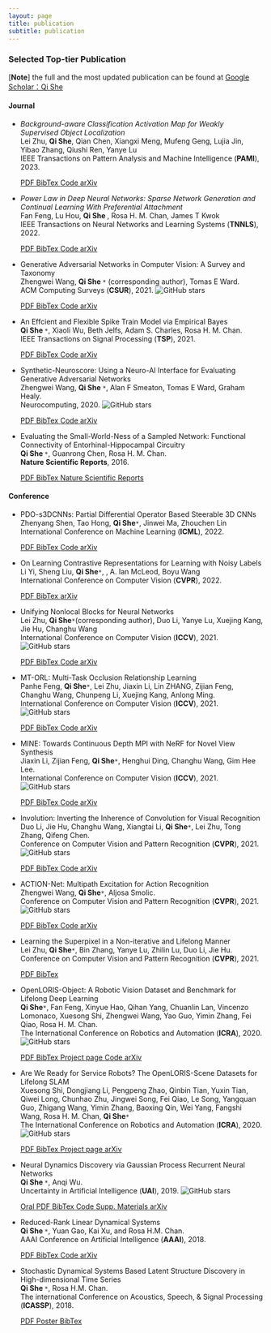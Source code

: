 ```yaml
---
layout: page
title: publication
subtitle: publication
---
```


### **Selected Top-tier Publication**

[**<font >Note</font>**] the full and the most updated publication can be found at [Google Scholar：Qi She](https://scholar.google.com/citations?user=iHoGTt4AAAAJ&hl=zh-CN)

#### **Journal**

<div id="container-publications">
<div class="row">
<div class="col-xs-12 col-md-12">
<ul> 
<li>
<i class="fa-li fa fa-file-text-o pub-icon" aria-hidden="true"></i>
    <span itemprop="name">
        <i>Background-aware Classification Activation Map for Weakly Supervised Object Localization</i>  
    </span>
    <div class="pub-authors" itemprop="author">
        Lei Zhu, <b>Qi She</b>, Qian Chen, Xiangxi Meng, Mufeng Geng, Lujia Jin, Yibao Zhang, Qiushi Ren, Yanye Lu
    </div>
    <div class="pub-publication">
    IEEE Transactions on Pattern Analysis and Machine Intelligence (<b>PAMI</b>), 2023. 
    </div>

<p>
<a class="btn btn-default" href="https://sheqi.github.io/pdf/TPAMI2023_backgroundaware.pdf">
PDF
</a>

<a class="btn btn-default" href="https://sheqi.github.io/bibtex/TPAMI2023_backgroundaware.bib.txt">
BibTex
</a>

<a class="btn btn-default" href="https://github.com/sheqi/GAN_Review">
Code
</a>

<a class="btn btn-default" href="https://arxiv.org/abs/1906.01529">
arXiv
</a>
</p>
</li>
</ul> 

<ul> 
<li>
<i class="fa-li fa fa-file-text-o pub-icon" aria-hidden="true"></i>
    <span itemprop="name">
        <i>Power Law in Deep Neural Networks: Sparse Network Generation and Continual Learning With Preferential Attachment</i>
    </span>
    <div class="pub-authors" itemprop="author">
        Fan Feng, Lu Hou, <b> Qi She </b>, Rosa H. M. Chan, James T Kwok
    </div>
    <div class="pub-publication">
    IEEE Transactions on Neural Networks and Learning Systems (<b>TNNLS</b>), 2022. 
    </div>

<p>
<a class="btn btn-default" href="https://sheqi.github.io/pdf/CSUR20.pdf">
PDF
</a>

<a class="btn btn-default" href="https://sheqi.github.io/bibtex/CSUR20.bib.txt">
BibTex
</a>

<a class="btn btn-default" href="https://github.com/sheqi/GAN_Review">
Code
</a>

<a class="btn btn-default" href="https://arxiv.org/abs/1906.01529">
arXiv
</a>
</p>
</li>
</ul> 

<ul> 
<li>
<i class="fa-li fa fa-file-text-o pub-icon" aria-hidden="true"></i>
    <span itemprop="name">
        <a>Generative Adversarial Networks in Computer Vision: A Survey and Taxonomy</a>
    </span>
    <div class="pub-authors" itemprop="author">
        Zhengwei Wang, <b> Qi She </b><code>*</code> (corresponding author), Tomas E Ward.
    </div>
    <div class="pub-publication">
    ACM Computing Surveys (<b>CSUR</b>), 2021. <img alt="GitHub stars" src="https://img.shields.io/github/stars/sheqi/GAN_Review?label=Stars&style=social">
    </div>

<p>
<a class="btn btn-default" href="https://sheqi.github.io/pdf/CSUR20.pdf">
PDF
</a>

<a class="btn btn-default" href="https://sheqi.github.io/bibtex/CSUR20.bib.txt">
BibTex
</a>

<a class="btn btn-default" href="https://github.com/sheqi/GAN_Review">
Code
</a>

<a class="btn btn-default" href="https://arxiv.org/abs/1906.01529">
arXiv
</a>
</p>
</li>
</ul> 

<ul> 
<li>
<i class="fa-li fa fa-file-text-o pub-icon" aria-hidden="true"></i>
    <span itemprop="name">
        <a>An Effcient and Flexible Spike Train Model via Empirical Bayes</a>
    </span>
    <div class="pub-authors" itemprop="author">
        <b> Qi She </b><code>*</code>, Xiaoli Wu, Beth Jelfs, Adam S. Charles, Rosa H. M. Chan.
    </div>
    <div class="pub-publication">
    IEEE Transactions on Signal Processing (<b>TSP</b>), 2021. 
    </div>

<p>
<a class="btn btn-default" href="https://sheqi.github.io/pdf/TSP21.pdf">
PDF
</a>

<a class="btn btn-default" href="https://sheqi.github.io/bibtex/TSP21.bib.txt">
BibTex
</a>

<a class="btn btn-default" href="https://github.com/cuckoong/EB_spikes_trains">
Code
</a>

<a class="btn btn-default" href="https://arxiv.org/abs/1605.02869">
arXiv
</a>
</p>
</li>
</ul> 

<ul> 
<li>
<i class="fa-li fa fa-file-text-o pub-icon" aria-hidden="true"></i>
    <span itemprop="name">
        <a>Synthetic-Neuroscore: Using a Neuro-AI Interface for Evaluating Generative Adversarial Networks</a>
    </span>
    <div class="pub-authors" itemprop="author">
     Zhengwei Wang, <b> Qi She </b><code>*</code>, Alan F Smeaton, Tomas E Ward, Graham Healy.
    </div>
    <div class="pub-publication">
    Neurocomputing, 2020. <img alt="GitHub stars" src="https://img.shields.io/github/stars/villawang/Neuro-AI-Interface?label=Stars&style=social">
    </div>

<p>
<a class="btn btn-default" href="https://sheqi.github.io/pdf/NC20.pdf">
PDF
</a>

<a class="btn btn-default" href="https://sheqi.github.io/bibtex/NC21.bib.txt">
BibTex
</a>

<a class="btn btn-default" href="https://github.com/villawang/Neuro-AI-Interface">
Code
</a>

<a class="btn btn-default" href="https://arxiv.org/abs/1905.04243">
arXiv
</a>
</p>
</li>
</ul> 

<ul> 
<li>
<i class="fa-li fa fa-file-text-o pub-icon" aria-hidden="true"></i>
    <span itemprop="name">
        <a>Evaluating the Small-World-Ness of a Sampled Network: Functional Connectivity of Entorhinal-Hippocampal Circuitry</a>
    </span>
    <div class="pub-authors" itemprop="author">
     <b> Qi She </b><code>*</code>, Guanrong Chen, Rosa H. M. Chan.
    </div>
    <div class="pub-publication">
    <b>Nature Scientific Reports</b>, 2016.
    </div>

<p>
<a class="btn btn-default" href="https://sheqi.github.io/pdf/NSR2016.pdf">
PDF
</a>

<a class="btn btn-default" href="https://sheqi.github.io/bibtex/NSR21.bib.txt">
BibTex
</a>

<a class="btn btn-default" href="https://www.nature.com/articles/srep21468">
Nature Scientific Reports
</a>
</p>
</li>
</ul> 

</div>
</div>
</div>

#### **Conference**

<div id="container-publications">
<div class="row">
<div class="col-xs-12 col-md-12">

<ul> 
<li>
<i class="fa-li fa fa-file-text-o pub-icon" aria-hidden="true"></i>
    <span itemprop="name">
        <a>PDO-s3DCNNs: Partial Differential Operator Based Steerable 3D CNNs
</a>
    </span>
    <div class="pub-authors" itemprop="author">
        Zhenyang Shen, Tao Hong, <b>Qi She</b><code>*</code>, Jinwei Ma, Zhouchen Lin
    </div>
    <div class="pub-publication">
    International Conference on Machine Learning (<b>ICML</b>), 2022.
    <!--<img alt="GitHub stars" src="https://img.shields.io/github/stars/zh460045050/SNL_ICCV2021?label=Stars&style=social"> -->
    </div>

<p>
<a class="btn btn-default" href="https://sheqi.github.io/pdf/CSUR20.pdf">
PDF
</a>

<a class="btn btn-default" href="https://sheqi.github.io/bibtex/CSUR20.bib.txt">
BibTex
</a>

<a class="btn btn-default" href="https://github.com/sheqi/GAN_Review">
Code
</a>

<a class="btn btn-default" href="https://arxiv.org/abs/1906.01529">
arXiv
</a>
</p>
</li>
</ul> 


<ul> 
<li>
<i class="fa-li fa fa-file-text-o pub-icon" aria-hidden="true"></i>
    <span itemprop="name">
        <a>On Learning Contrastive Representations for Learning with Noisy Labels
</a>
    </span>
    <div class="pub-authors" itemprop="author">
        Li Yi, Sheng Liu, <b>Qi She</b><code>*</code>, , A. Ian McLeod, Boyu Wang
    </div>
    <div class="pub-publication">
    International Conference on Computer Vision (<b>CVPR</b>), 2022.
    <!--<img alt="GitHub stars" src="https://img.shields.io/github/stars/zh460045050/SNL_ICCV2021?label=Stars&style=social"> -->
    </div>


<p>
<a class="btn btn-default" href="https://sheqi.github.io/pdf/CVPR2022_noisylabel.pdf">
PDF
</a>

<a class="btn btn-default" href="https://sheqi.github.io/bibtex/CVPR2022_noisylabel.bib.txt">
BibTex
</a>

 <!--
<a class="btn btn-default" href="https://github.com/zh460045050/SNL_ICCV2021">
Code
</a>
-->


<a class="btn btn-default" href="https://arxiv.org/abs/2203.01785">
arXiv
</a>
</p>
</li>
</ul> 


<ul> 
<li>
<i class="fa-li fa fa-file-text-o pub-icon" aria-hidden="true"></i>
    <span itemprop="name">
        <a>Unifying Nonlocal Blocks for Neural Networks</a>
    </span>
    <div class="pub-authors" itemprop="author">
        Lei Zhu, <b>Qi She</b><code>*</code>(corresponding author), Duo Li, Yanye Lu, Xuejing Kang, Jie Hu, Changhu Wang
    </div>
    <div class="pub-publication">
    International Conference on Computer Vision (<b>ICCV</b>), 2021.
    <img alt="GitHub stars" src="https://img.shields.io/github/stars/zh460045050/SNL_ICCV2021?label=Stars&style=social">
    </div>


<p>
<a class="btn btn-default" href="https://sheqi.github.io/pdf/ICCV2021_nonlocal.pdf">
PDF
</a>

<a class="btn btn-default" href="https://sheqi.github.io/bibtex/ICCV21_nonlocal.bib.txt">
BibTex
</a>

<a class="btn btn-default" href="https://github.com/zh460045050/SNL_ICCV2021">
Code
</a>

<a class="btn btn-default" href="https://arxiv.org/abs/2108.02451">
arXiv
</a>
</p>
</li>
</ul> 

<ul> 
<li>
<i class="fa-li fa fa-file-text-o pub-icon" aria-hidden="true"></i>
    <span itemprop="name">
        <a>MT-ORL: Multi-Task Occlusion Relationship Learning</a>
    </span>
    <div class="pub-authors" itemprop="author">
        Panhe Feng, <b>Qi She</b><code>*</code>, Lei Zhu, Jiaxin Li, Lin ZHANG, Zijian Feng, Changhu Wang, Chunpeng Li, Xuejing Kang, Anlong Ming.
    </div>
    <div class="pub-publication">
    International Conference on Computer Vision (<b>ICCV</b>), 2021.
    <img alt="GitHub stars" src="https://img.shields.io/github/stars/fengpanhe/MT-ORL?label=Stars&style=social">
    </div>

<p>
<a class="btn btn-default" href="https://sheqi.github.io/pdf/ICCV2021_mtorl.pdf">
PDF
</a>

<a class="btn btn-default" href="https://sheqi.github.io/bibtex/ICCV21_mtorl.bib.txt">
BibTex
</a>

<a class="btn btn-default" href="https://github.com/fengpanhe/MT-ORL">
Code
</a>

<a class="btn btn-default" href="https://arxiv.org/abs/2108.05722">
arXiv
</a>
</p>
</li>
</ul> 


<ul> 
<li>
<i class="fa-li fa fa-file-text-o pub-icon" aria-hidden="true"></i>
    <span itemprop="name">
        <a>MINE: Towards Continuous Depth MPI with NeRF for Novel View Synthesis</a>
    </span>
    <div class="pub-authors" itemprop="author">
        Jiaxin Li, Zijian Feng, <b>Qi She</b><code>*</code>, Henghui Ding, Changhu Wang, Gim Hee Lee.
    </div>
    <div class="pub-publication">
    International Conference on Computer Vision (<b>ICCV</b>), 2021.
    <img alt="GitHub stars" src="https://img.shields.io/github/stars/vincentfung13/MINE?label=Stars&style=social">
    </div>


<p>
<a class="btn btn-default" href="https://sheqi.github.io/pdf/ICCV2021_mine.pdf">
PDF
</a>

<a class="btn btn-default" href="https://sheqi.github.io/bibtex/ICCV21_mine.bib.txt">
BibTex
</a>

<a class="btn btn-default" href="https://github.com/vincentfung13/MINE">
Code
</a>

<a class="btn btn-default" href="https://arxiv.org/abs/2103.06255">
arXiv
</a>
</p>
</li>
</ul> 


<ul> 
<li>
<i class="fa-li fa fa-file-text-o pub-icon" aria-hidden="true"></i>
    <span itemprop="name">
        <a>Involution: Inverting the Inherence of Convolution for Visual Recognition</a>
    </span>
    <div class="pub-authors" itemprop="author">
        Duo Li, Jie Hu, Changhu Wang, Xiangtai Li, <b>Qi She</b><code>*</code>, Lei Zhu, Tong Zhang, Qifeng Chen.
    </div>
    <div class="pub-publication">
    Conference on Computer Vision and Pattern Recognition (<b>CVPR</b>), 2021.
    <img alt="GitHub stars" src="https://img.shields.io/github/stars/d-li14/involution?label=Stars&style=social">
    </div>


<p>
<a class="btn btn-default" href="https://sheqi.github.io/pdf/CVPR2021_involution.pdf">
PDF
</a>

<a class="btn btn-default" href="https://sheqi.github.io/bibtex/CVPR21_involution.bib.txt">
BibTex
</a>

<a class="btn btn-default" href="https://github.com/d-li14/involution">
Code
</a>

<a class="btn btn-default" href="https://arxiv.org/abs/2103.06255">
arXiv
</a>
</p>
</li>
</ul> 

<ul> 
<li>
<i class="fa-li fa fa-file-text-o pub-icon" aria-hidden="true"></i>
    <span itemprop="name">
        <a>ACTION-Net: Multipath Excitation for Action Recognition</a>
    </span>
    <div class="pub-authors" itemprop="author">
        Zhengwei Wang, <b>Qi She</b><code>*</code>, Aljosa Smolic.
    </div>
    <div class="pub-publication">
    Conference on Computer Vision and Pattern Recognition (<b>CVPR</b>), 2021. <img alt="GitHub stars" src="https://img.shields.io/github/stars/V-Sense/ACTION-Net?label=Stars&style=social">
    </div>

<p>
<a class="btn btn-default" href="https://sheqi.github.io/pdf/CVPR2021_actionnet.pdf">
PDF
</a>

<a class="btn btn-default" href="https://sheqi.github.io/bibtex/CVPR21_actionnet.bib.txt">
BibTex
</a>

<a class="btn btn-default" href="https://github.com/V-Sense/ACTION-Net">
Code
</a>

<a class="btn btn-default" href="https://arxiv.org/abs/2103.07372">
arXiv
</a>
</p>
</li>
</ul> 

<ul> 
<li>
<i class="fa-li fa fa-file-text-o pub-icon" aria-hidden="true"></i>
    <span itemprop="name">
        <a>Learning the Superpixel in a Non-iterative and Lifelong Manner</a>
    </span>
    <div class="pub-authors" itemprop="author">
        Lei Zhu, <b>Qi She</b><code>*</code>, Bin Zhang, Yanye Lu, Zhilin Lu, Duo Li, Jie Hu.
    </div>
    <div class="pub-publication">
    Conference on Computer Vision and Pattern Recognition (<b>CVPR</b>), 2021.
    </div>

<p>
<a class="btn btn-default" href="https://sheqi.github.io/pdf/CVPR2021_superpixel.pdf">
PDF
</a>

<a class="btn btn-default" href="https://sheqi.github.io/bibtex/CVPR21_superpixel.bib.txt">
BibTex
</a>
</p>
</li>
</ul> 

<ul> 
<li>
<i class="fa-li fa fa-file-text-o pub-icon" aria-hidden="true"></i>
    <span itemprop="name">
        <a>OpenLORIS-Object: A Robotic Vision Dataset and Benchmark for Lifelong Deep Learning</a>
    </span>
    <div class="pub-authors" itemprop="author">
        <b>Qi She</b><code>*</code>, Fan Feng, Xinyue Hao, Qihan Yang, Chuanlin Lan, Vincenzo Lomonaco, Xuesong Shi, Zhengwei Wang, Yao Guo, Yimin Zhang, Fei Qiao, Rosa H. M. Chan.
    </div>
    <div class="pub-publication">
    The International Conference on Robotics and Automation (<b>ICRA</b>), 2020. <img alt="GitHub stars" src="https://img.shields.io/github/stars/lifelong-robotic-vision/lifelong-robotic-vision.github.io?label=Stars&style=social">
    </div>

<p>
<a class="btn btn-default" href="https://sheqi.github.io/pdf/ICRA2020_obj.pdf">
PDF
</a>

<a class="btn btn-default" href="https://sheqi.github.io/bibtex/ICRA20_obj.bib.txt">
BibTex
</a>

<a class="btn btn-default" href="https://lifelong-robotic-vision.github.io/dataset/object">
Project page
</a>

<a class="btn btn-default" href="https://github.com/lifelong-robotic-vision/OpenLORIS-Object">
Code
</a>

<a class="btn btn-default" href="https://arxiv.org/abs/1911.06487">
arXiv
</a>
</p>
</li>
</ul> 

<ul> 
<li>
<i class="fa-li fa fa-file-text-o pub-icon" aria-hidden="true"></i>
    <span itemprop="name">
        <a>Are We Ready for Service Robots? The OpenLORIS-Scene Datasets for Lifelong SLAM</a>
    </span>
    <div class="pub-authors" itemprop="author">
     Xuesong Shi, Dongjiang Li, Pengpeng Zhao, Qinbin Tian, Yuxin Tian, Qiwei Long, Chunhao Zhu, Jingwei Song, Fei Qiao, Le Song, Yangquan Guo, Zhigang Wang, Yimin Zhang, Baoxing Qin, Wei Yang, Fangshi Wang, Rosa H. M. Chan, <b>Qi She</b><code>*</code>
    </div>
    <div class="pub-publication">
    The International Conference on Robotics and Automation (<b>ICRA</b>), 2020. <img alt="GitHub stars" src="https://img.shields.io/github/stars/lifelong-robotic-vision/lifelong-robotic-vision.github.io?label=Stars&style=social">
    </div>

<p>
<a class="btn btn-default" href="https://sheqi.github.io/pdf/ICRA2020_Scene.pdf">
PDF
</a>

<a class="btn btn-default" href="https://sheqi.github.io/bibtex/ICRA20_scene.bib.txt">
BibTex
</a>

<a class="btn btn-default" href="https://lifelong-robotic-vision.github.io/dataset/scene">
Project page
</a>

<a class="btn btn-default" href="https://arxiv.org/abs/1911.05603">
arXiv
</a>
</p>
</li>
</ul> 

<ul> 
<li>
<i class="fa-li fa fa-file-text-o pub-icon" aria-hidden="true"></i>
    <span itemprop="name">
        <a>Neural Dynamics Discovery via Gaussian Process Recurrent Neural Networks</a>
    </span>
    <div class="pub-authors" itemprop="author">
        <b> Qi She </b><code>*</code>, Anqi Wu.
    </div>
    <div class="pub-publication">
    Uncertainty in Artificial Intelligence (<b>UAI</b>), 2019. <img alt="GitHub stars" src="https://img.shields.io/github/stars/sheqi/GP-RNN_UAI2019?label=Stars&style=social">
    </div>

<p>
<a class="btn btn-default" href="https://www.youtube.com/watch?v=oEIIFZRjObc">
Oral
</a>

<a class="btn btn-default" href="https://sheqi.github.io/pdf/UAI2019.pdf">
PDF
</a>

<a class="btn btn-default" href="https://sheqi.github.io/bibtex/UAI19.bib.txt">
BibTex
</a>

<a class="btn btn-default" href="https://github.com/sheqi/GP-RNN_UAI2019">
Code
</a>

<a class="btn btn-default" href="https://sheqi.github.io/sm/UAI2019.pdf">
Supp. Materials
</a>

<a class="btn btn-default" href="https://arxiv.org/abs/1907.00650">
arXiv
</a>
</p>
</li>
</ul> 

<ul> 
<li>
<i class="fa-li fa fa-file-text-o pub-icon" aria-hidden="true"></i>
    <span itemprop="name">
        <a>Reduced-Rank Linear Dynamical Systems</a>
    </span>
    <div class="pub-authors" itemprop="author">
        <b> Qi She </b><code>*</code>, Yuan Gao, Kai Xu, and Rosa H.M. Chan.
    </div>
    <div class="pub-publication">
    AAAI Conference on Artificial Intelligence (<b>AAAI</b>), 2018.
    </div>

<p>
<a class="btn btn-default" href="https://sheqi.github.io/pdf/AAAI2018.pdf">
PDF
</a>

<a class="btn btn-default" href="https://sheqi.github.io/bibtex/AAAI18.bib.txt">
BibTex
</a>

<a class="btn btn-default" href="https://github.com/sheqi/">
Code
</a>

<a class="btn btn-default" href="https://arxiv.org/abs/1801.08297">
arXiv
</a>
</p>
</li>
</ul> 

<ul> 
<li>
<i class="fa-li fa fa-file-text-o pub-icon" aria-hidden="true"></i>
    <span itemprop="name">
        <a>Stochastic Dynamical Systems Based Latent Structure Discovery in High-dimensional Time Series</a>
    </span>
    <div class="pub-authors" itemprop="author">
        <b> Qi She </b><code>*</code>, Rosa H.M. Chan.
    </div>
    <div class="pub-publication">
    The international Conference on Acoustics, Speech, & Signal Processing (<b>ICASSP</b>), 2018.
    </div>

<p>
<a class="btn btn-default" href="https://sheqi.github.io/pdf/ICASSP2018.pdf">
PDF
</a>

<a class="btn btn-default" href="https://sheqi.github.io/SM/ICASSP18.pdf">
Poster
</a>

<a class="btn btn-default" href="https://sheqi.github.io/bibtex/ICASSP18.bib.txt">
BibTex
</a>
</p>
</li>
</ul> 


</div>
</div>
</div>